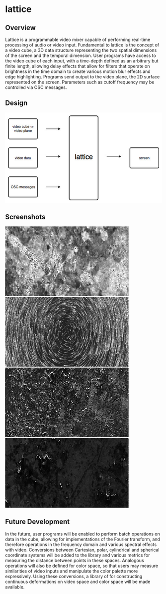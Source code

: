 # lattice

## Overview
Lattice is a programmable video mixer capable of performing real-time processing of audio or video input.  Fundamental to lattice is the concept of a video cube, a 3D data structure representing the two spatial dimensions of the screen and the temporal dimension.  User programs have access to the video cube of each input, with a time-depth defined as an arbitrary but finite length, allowing delay effects that allow for filters that operate on brightness in the time domain to create various motion blur effects and edge highlighting.  Programs send output to the video plane, the 2D surface represented on the screen.  Parameters such as cutoff frequency may be controlled via OSC messages. 

## Design
![alt text](https://raw.githubusercontent.com/jmisciagno/lattice/master/flowchart.jpg "")  
  
  
## Screenshots
![alt text](https://raw.githubusercontent.com/jmisciagno/lattice/master/screenshot1.jpg "")  
![alt text](https://raw.githubusercontent.com/jmisciagno/lattice/master/screenshot2.jpg "")  
![alt text](https://raw.githubusercontent.com/jmisciagno/lattice/master/screenshot3.jpg "")  
![alt text](https://raw.githubusercontent.com/jmisciagno/lattice/master/screenshot4.jpg "")  

## Future Development
In the future, user programs will be enabled to perform batch operations on data in the cube, allowing for implementations of the Fourier transform, and therefore operations in the frequency domain and various spectral effects with video.  Conversions between Cartesian, polar, cylindrical and spherical coordinate systems will be added to the library and various metrics for measuring the distance between points in these spaces.  Analogous operations will also be defined for color space, so that users may measure similarities of video inputs and manipulate the color palette more expressively.  Using these conversions, a library of for constructing continuous deformations on video space and color space will be made available.
